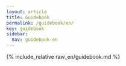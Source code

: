 ```yaml
---
layout: article
title: Guidebook
permalink: /guidebook/en/
key: guidebook
sidebar:
  nav: guidebook-en
---
```

{% include_relative raw_en/guidebook.md %}
